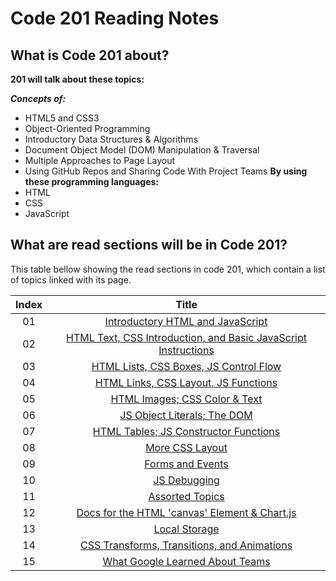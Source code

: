 # Code 201 Reading Notes
## What is Code 201 about?

**201 will talk about these topics:**

***Concepts of:***
- HTML5 and CSS3
- Object-Oriented Programming
- Introductory Data Structures & Algorithms
- Document Object Model (DOM) Manipulation & Traversal
- Multiple Approaches to Page Layout
- Using GitHub Repos and Sharing Code With Project Teams
**By using these programming languages:**
- HTML
- CSS
- JavaScript

## What are read sections will be in Code 201?
This table bellow showing the read sections in code 201, which contain a list of topics  linked with its page.



|Index |                                                       Title                                                      |
|:----:|:----------------------------------------------------------------------------------------------------------------:|
|  01  |[Introductory HTML and JavaScript](https://basma23.github.io/reading-notes/class-01)                              |
|  02  |[HTML Text, CSS Introduction, and Basic JavaScript Instructions](https://basma23.github.io/reading-notes/class-02)|
|  03  |[HTML Lists, CSS Boxes, JS Control Flow](https://basma23.github.io/reading-notes/class-03)                        |
|  04  |[HTML Links, CSS Layout, JS Functions](https://basma23.github.io/reading-notes/class-04)                          |
|  05  |[HTML Images; CSS Color & Text](https://basma23.github.io/reading-notes/class-05)                                 |
|  06  |[JS Object Literals; The DOM](https://basma23.github.io/reading-notes/class-06)                                   |
|  07  |[HTML Tables; JS Constructor Functions](https://basma23.github.io/reading-notes/class-07)                         |
|  08  |[More CSS Layout](https://basma23.github.io/reading-notes/class-08)                                               |
|  09  |[Forms and Events](https://basma23.github.io/reading-notes/class-09)                                              |
|  10  |[JS Debugging](https://basma23.github.io/reading-notes/class-10)                                                  |
|  11  |[Assorted Topics](https://basma23.github.io/reading-notes/class-11)                                               |
|  12  |[Docs for the HTML 'canvas' Element & Chart.js](https://basma23.github.io/reading-notes/class-12)                 |
|  13  |[Local Storage](https://basma23.github.io/reading-notes/class-13)                                                 |
|  14  |[CSS Transforms, Transitions, and Animations](https://basma23.github.io/reading-notes/class-14)                   |
|  15  |[What Google Learned About Teams](https://basma23.github.io/reading-notes/class-15)                               |

